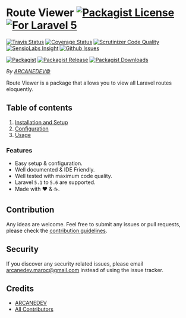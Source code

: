 # Route Viewer [![Packagist License][badge_license]](LICENSE.md) [![For Laravel 5][badge_laravel]][link-github-repo]

[![Travis Status][badge_build]][link-travis]
[![Coverage Status][badge_coverage]][link-scrutinizer]
[![Scrutinizer Code Quality][badge_quality]][link-scrutinizer]
[![SensioLabs Insight][badge_insight]][link-insight]
[![Github Issues][badge_issues]][link-github-issues]

[![Packagist][badge_package]][link-packagist]
[![Packagist Release][badge_release]][link-packagist]
[![Packagist Downloads][badge_downloads]][link-packagist]

*By [ARCANEDEV&copy;](http://www.arcanedev.net/)*

Route Viewer is a package that allows you to view all Laravel routes eloquently.

## Table of contents

  1. [Installation and Setup](_docs/1.Installation-and-Setup.md)
  2. [Configuration](_docs/2.Configuration.md)
  3. [Usage](_docs/3.Usage.md)

### Features

  * Easy setup &amp; configuration.
  * Well documented &amp; IDE Friendly.
  * Well tested with maximum code quality.
  * Laravel `5.1` to `5.6` are supported.
  * Made with :heart: &amp; :coffee:.

## Contribution

Any ideas are welcome. Feel free to submit any issues or pull requests, please check the [contribution guidelines](CONTRIBUTING.md).

## Security

If you discover any security related issues, please email arcanedev.maroc@gmail.com instead of using the issue tracker.

## Credits

- [ARCANEDEV][link-author]
- [All Contributors][link-contributors]

[badge_laravel]:      https://img.shields.io/badge/Laravel-5.1%20to%205.6-orange.svg?style=flat-square
[badge_license]:      https://img.shields.io/packagist/l/arcanedev/route-viewer.svg?style=flat-square
[badge_build]:        https://img.shields.io/travis/ARCANEDEV/RouteViewer.svg?style=flat-square
[badge_coverage]:     https://img.shields.io/scrutinizer/coverage/g/ARCANEDEV/RouteViewer.svg?style=flat-square
[badge_quality]:      https://img.shields.io/scrutinizer/g/ARCANEDEV/RouteViewer.svg?style=flat-square
[badge_insight]:      https://img.shields.io/sensiolabs/i/7f240154-e2b9-4d5c-9798-703f344a8ea3.svg?style=flat-square
[badge_issues]:       https://img.shields.io/github/issues/ARCANEDEV/RouteViewer.svg?style=flat-square
[badge_package]:      https://img.shields.io/badge/package-arcanedev/route--viewer-blue.svg?style=flat-square
[badge_release]:      https://img.shields.io/packagist/v/arcanedev/route-viewer.svg?style=flat-square
[badge_downloads]:    https://img.shields.io/packagist/dt/arcanedev/route-viewer.svg?style=flat-square

[link-author]:        https://github.com/arcanedev-maroc
[link-github-repo]:   https://github.com/ARCANEDEV/RouteViewer
[link-github-issues]: https://github.com/ARCANEDEV/RouteViewer/issues
[link-contributors]:  https://github.com/ARCANEDEV/RouteViewer/graphs/contributors
[link-packagist]:     https://packagist.org/packages/arcanedev/route-viewer
[link-travis]:        https://travis-ci.org/ARCANEDEV/RouteViewer
[link-scrutinizer]:   https://scrutinizer-ci.com/g/ARCANEDEV/RouteViewer/?branch=master
[link-insight]:       https://insight.sensiolabs.com/projects/7f240154-e2b9-4d5c-9798-703f344a8ea3

